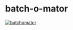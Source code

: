# batch-o-mator

[![batchomator](https://batchomator.kube.bertschi.io/api/badge/sm/16/fuck%20it/ship%20it)](http://batchomator.kube.bertschi.io/)